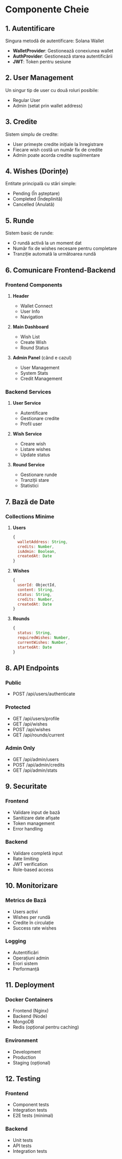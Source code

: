 # Componente Cheie

## 1. Autentificare
Singura metodă de autentificare: Solana Wallet
- **WalletProvider**: Gestionează conexiunea wallet
- **AuthProvider**: Gestionează starea autentificării
- **JWT**: Token pentru sesiune

## 2. User Management
Un singur tip de user cu două roluri posibile:
- Regular User
- Admin (setat prin wallet address)

## 3. Credite
Sistem simplu de credite:
- User primește credite inițiale la înregistrare
- Fiecare wish costă un număr fix de credite
- Admin poate acorda credite suplimentare

## 4. Wishes (Dorințe)
Entitate principală cu stări simple:
- Pending (În așteptare)
- Completed (Îndeplinită)
- Cancelled (Anulată)

## 5. Runde
Sistem basic de runde:
- O rundă activă la un moment dat
- Număr fix de wishes necesare pentru completare
- Tranziție automată la următoarea rundă

## 6. Comunicare Frontend-Backend

### Frontend Components
1. **Header**
   - Wallet Connect
   - User Info
   - Navigation

2. **Main Dashboard**
   - Wish List
   - Create Wish
   - Round Status

3. **Admin Panel** (când e cazul)
   - User Management
   - System Stats
   - Credit Management

### Backend Services
1. **User Service**
   - Autentificare
   - Gestionare credite
   - Profil user

2. **Wish Service**
   - Creare wish
   - Listare wishes
   - Update status

3. **Round Service**
   - Gestionare runde
   - Tranziții stare
   - Statistici

## 7. Bază de Date

### Collections Minime
1. **Users**
   ```js
   {
     walletAddress: String,
     credits: Number,
     isAdmin: Boolean,
     createdAt: Date
   }
   ```

2. **Wishes**
   ```js
   {
     userId: ObjectId,
     content: String,
     status: String,
     credits: Number,
     createdAt: Date
   }
   ```

3. **Rounds**
   ```js
   {
     status: String,
     requiredWishes: Number,
     currentWishes: Number,
     startedAt: Date
   }
   ```

## 8. API Endpoints

### Public
- POST /api/users/authenticate

### Protected
- GET /api/users/profile
- GET /api/wishes
- POST /api/wishes
- GET /api/rounds/current

### Admin Only
- GET /api/admin/users
- POST /api/admin/credits
- GET /api/admin/stats

## 9. Securitate

### Frontend
- Validare input de bază
- Sanitizare date afișate
- Token management
- Error handling

### Backend
- Validare completă input
- Rate limiting
- JWT verification
- Role-based access

## 10. Monitorizare

### Metrics de Bază
- Users activi
- Wishes per rundă
- Credite în circulație
- Success rate wishes

### Logging
- Autentificări
- Operațiuni admin
- Erori sistem
- Performanță

## 11. Deployment

### Docker Containers
- Frontend (Nginx)
- Backend (Node)
- MongoDB
- Redis (opțional pentru caching)

### Environment
- Development
- Production
- Staging (opțional)

## 12. Testing

### Frontend
- Component tests
- Integration tests
- E2E tests (minimal)

### Backend
- Unit tests
- API tests
- Integration tests
